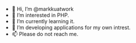 - 👋 Hi, I’m @markkuatwork
- 👀 I’m interested in PHP.
- 🌱 I’m currently learning it.
- 💞️ I’m developing applications for my own intrest.
- 📫 Please do not reach me.

<!---
markkuatwork/markkuatwork is a ✨ special ✨ repository because its `README.md` (this file) appears on your GitHub profile.
You can click the Preview link to take a look at your changes.
--->
